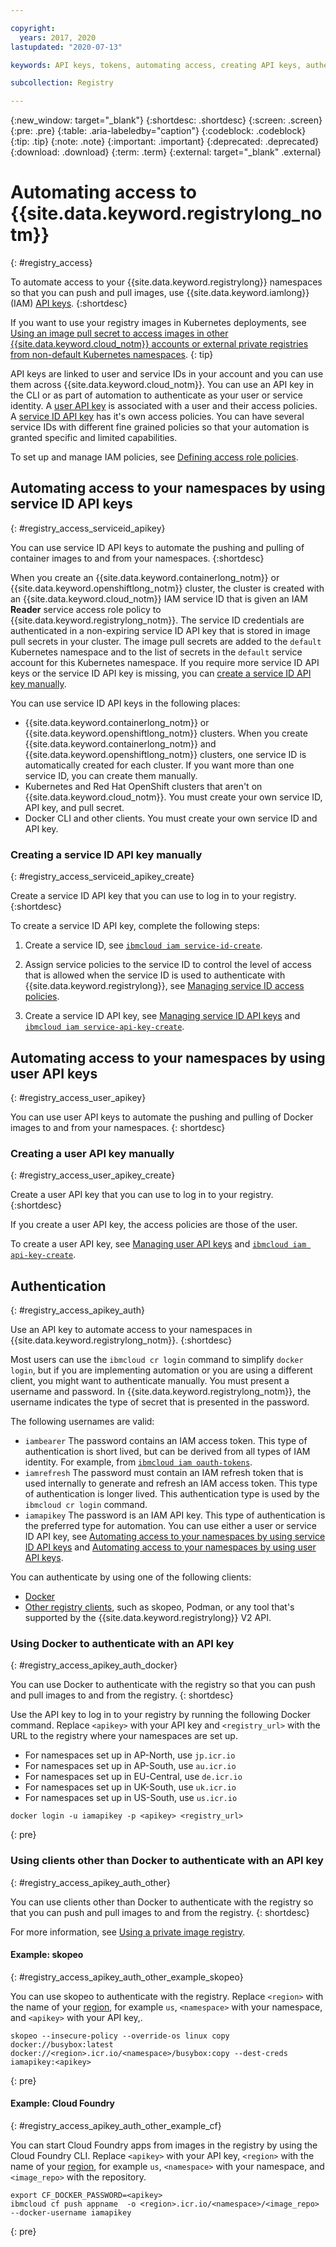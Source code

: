 ```yaml
---

copyright:
  years: 2017, 2020
lastupdated: "2020-07-13"

keywords: API keys, tokens, automating access, creating API keys, authenticating, access, authentication,

subcollection: Registry

---
```


{:new_window: target="_blank"}
{:shortdesc: .shortdesc}
{:screen: .screen}
{:pre: .pre}
{:table: .aria-labeledby="caption"}
{:codeblock: .codeblock}
{:tip: .tip}
{:note: .note}
{:important: .important}
{:deprecated: .deprecated}
{:download: .download}
{:term: .term}
{:external: target="_blank" .external}

# Automating access to {{site.data.keyword.registrylong_notm}}
{: #registry_access}

To automate access to your {{site.data.keyword.registrylong}} namespaces so that you can push and pull images, use {{site.data.keyword.iamlong}} (IAM) [API keys](/docs/iam?topic=iam-manapikey#ibm-cloud-api-keys).
{:shortdesc}

If you want to use your registry images in Kubernetes deployments, see [Using an image pull secret to access images in other {{site.data.keyword.cloud_notm}} accounts or external private registries from non-default Kubernetes namespaces](/docs/containers?topic=containers-registry#other).
{: tip}

API keys are linked to user and service IDs in your account and you can use them across {{site.data.keyword.cloud_notm}}. You can use an API key in the CLI or as part of automation to authenticate as your user or service identity. A [user API key](#registry_access_user_apikey) is associated with a user and their access policies. A [service ID API key](#registry_access_serviceid_apikey) has it's own access policies. You can have several service IDs with different fine grained policies so that your automation is granted specific and limited capabilities.

To set up and manage IAM policies, see [Defining access role policies](/docs/Registry?topic=Registry-user#user).

## Automating access to your namespaces by using service ID API keys
{: #registry_access_serviceid_apikey}

You can use service ID API keys to automate the pushing and pulling of container images to and from your namespaces.
{:shortdesc}

When you create an {{site.data.keyword.containerlong_notm}} or {{site.data.keyword.openshiftlong_notm}} cluster, the cluster is created with an {{site.data.keyword.cloud_notm}} IAM service ID that is given an IAM **Reader** service access role policy to {{site.data.keyword.registrylong_notm}}. The service ID credentials are authenticated in a non-expiring service ID API key that is stored in image pull secrets in your cluster. The image pull secrets are added to the `default` Kubernetes namespace and to the list of secrets in the `default` service account for this Kubernetes namespace. If you require more service ID API keys or the service ID API key is missing, you can [create a service ID API key manually](#registry_access_serviceid_apikey_create).

You can use service ID API keys in the following places:

- {{site.data.keyword.containerlong_notm}} or {{site.data.keyword.openshiftlong_notm}} clusters. When you create {{site.data.keyword.containerlong_notm}} and {{site.data.keyword.openshiftlong_notm}} clusters, one service ID is automatically created for each cluster. If you want more than one service ID, you can create them manually.
- Kubernetes and Red Hat OpenShift clusters that aren't on {{site.data.keyword.cloud_notm}}. You must create your own service ID, API key, and pull secret.
- Docker CLI and other clients. You must create your own service ID and API key.

### Creating a service ID API key manually
{: #registry_access_serviceid_apikey_create}

Create a service ID API key that you can use to log in to your registry.
{:shortdesc}

To create a service ID API key, complete the following steps:

1. Create a service ID, see [`ibmcloud iam service-id-create`](/docs/cli?topic=cli-ibmcloud_commands_iam#ibmcloud_iam_service_id_create).

2. Assign service policies to the service ID to control the level of access that is allowed when the service ID is used to authenticate with {{site.data.keyword.registrylong}}, see [Managing service ID access policies](/docs/iam?topic=iam-serviceidpolicy).

3. Create a service ID API key, see [Managing service ID API keys](/docs/iam?topic=iam-serviceidapikeys#serviceidapikeys) and [`ibmcloud iam service-api-key-create`](/docs/cli?topic=cli-ibmcloud_commands_iam#ibmcloud_iam_service_api_key_create).

## Automating access to your namespaces by using user API keys
{: #registry_access_user_apikey}

You can use user API keys to automate the pushing and pulling of Docker images to and from your namespaces.
{: shortdesc}

### Creating a user API key manually
{: #registry_access_user_apikey_create}

Create a user API key that you can use to log in to your registry.
{:shortdesc}

If you create a user API key, the access policies are those of the user.

To create a user API key, see [Managing user API keys](/docs/iam?topic=iam-userapikey) and [`ibmcloud iam api-key-create`](/docs/cli?topic=cli-ibmcloud_commands_iam#ibmcloud_iam_api_key_create).

## Authentication
{: #registry_access_apikey_auth}

Use an API key to automate access to your namespaces in {{site.data.keyword.registrylong_notm}}.
{:shortdesc}

Most users can use the `ibmcloud cr login` command to simplify `docker login`, but if you are implementing automation or you are using a different client, you might want to authenticate manually. You must present a username and password. In {{site.data.keyword.registrylong_notm}}, the username indicates the type of secret that is presented in the password.

The following usernames are valid:

- `iambearer` The password contains an IAM access token. This type of authentication is short lived, but can be derived from all types of IAM identity. For example, from [`ibmcloud iam oauth-tokens`](/docs/cli?topic=cli-ibmcloud_commands_iam#ibmcloud_iam_oauth_tokens).
- `iamrefresh` The password must contain an IAM refresh token that is used internally to generate and refresh an IAM access token. This type of authentication is longer lived. This authentication type is used by the `ibmcloud cr login` command.
- `iamapikey` The password is an IAM API key. This type of authentication is the preferred type for automation. You can use either a user or service ID API key, see [Automating access to your namespaces by using service ID API keys](#registry_access_serviceid_apikey) and [Automating access to your namespaces by using user API keys](#registry_access_user_apikey).

You can authenticate by using one of the following clients:

- [Docker](#registry_access_apikey_auth_docker)
- [Other registry clients](#registry_access_apikey_auth_other), such as skopeo, Podman, or any tool that's supported by the {{site.data.keyword.registrylong}} V2 API.

### Using Docker to authenticate with an API key
{: #registry_access_apikey_auth_docker}

You can use Docker to authenticate with the registry so that you can push and pull images to and from the registry.
{: shortdesc}

Use the API key to log in to your registry by running the following Docker command. Replace `<apikey>` with your API key and `<registry_url>` with the URL to the registry where your namespaces are set up.

- For namespaces set up in AP-North, use `jp.icr.io`
- For namespaces set up in AP-South, use `au.icr.io`
- For namespaces set up in EU-Central, use `de.icr.io`
- For namespaces set up in UK-South, use `uk.icr.io`
- For namespaces set up in US-South, use `us.icr.io`

```
docker login -u iamapikey -p <apikey> <registry_url>
```
{: pre}

### Using clients other than Docker to authenticate with an API key
{: #registry_access_apikey_auth_other}

You can use clients other than Docker to authenticate with the registry so that you can push and pull images to and from the registry.
{: shortdesc}

For more information, see [Using a private image registry](/docs/ContinuousDelivery?topic=ContinuousDelivery-custom_docker_images#private_image_registry).

#### Example: skopeo
{: #registry_access_apikey_auth_other_example_skopeo}

You can use skopeo to authenticate with the registry. Replace `<region>` with the name of your [region](/docs/Registry?topic=Registry-registry_overview#registry_regions), for example `us`, `<namespace>` with your namespace, and `<apikey>` with your API key,.

```
skopeo --insecure-policy --override-os linux copy docker://busybox:latest docker://<region>.icr.io/<namespace>/busybox:copy --dest-creds iamapikey:<apikey>
```
{: pre}

#### Example: Cloud Foundry
{: #registry_access_apikey_auth_other_example_cf}

You can start Cloud Foundry apps from images in the registry by using the Cloud Foundry CLI. Replace `<apikey>` with your API key, `<region>` with the name of your [region](/docs/Registry?topic=Registry-registry_overview#registry_regions), for example `us`, `<namespace>` with your namespace, and `<image_repo>` with the repository.

```
export CF_DOCKER_PASSWORD=<apikey>
ibmcloud cf push appname  -o <region>.icr.io/<namespace>/<image_repo> --docker-username iamapikey
```
{: pre}
